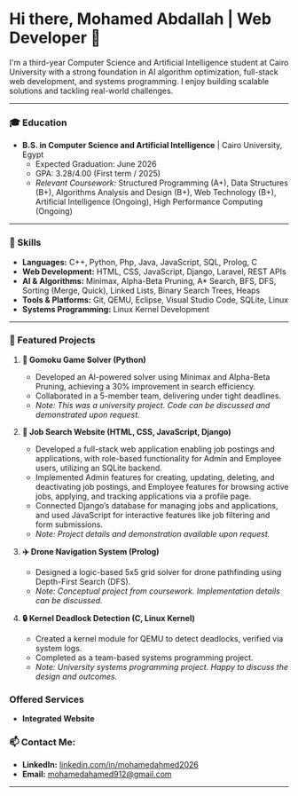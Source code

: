 # Hi there, Mohamed Abdallah | Web Developer 👋

I'm a third-year Computer Science and Artificial Intelligence student at Cairo University with a strong foundation in AI algorithm optimization, full-stack web development, and systems programming. I enjoy building scalable solutions and tackling real-world challenges.

<!--🚀 Currently seeking a **Summer 2025 Internship** where I can apply my algorithmic expertise and agile teamwork skills.
-->
---

### 🎓 Education

*  **B.S. in Computer Science and Artificial Intelligence** | Cairo University, Egypt
    *   Expected Graduation: June 2026
    *   GPA: 3.28/4.00 (First term / 2025)
    *   *Relevant Coursework:* Structured Programming (A+), Data Structures (B+), Algorithms Analysis and Design (B+), Web Technology (B+), Artificial Intelligence (Ongoing), High Performance Computing (Ongoing)
---

### 🔧 Skills

*   **Languages:** C++, Python, Php, Java, JavaScript, SQL, Prolog, C
*   **Web Development:** HTML, CSS, JavaScript, Django, Laravel, REST APIs
*   **AI & Algorithms:** Minimax, Alpha-Beta Pruning, A* Search, BFS, DFS, Sorting (Merge, Quick), Linked Lists, Binary Search Trees, Heaps
*   **Tools & Platforms:** Git, QEMU, Eclipse, Visual Studio Code, SQLite, Linux
*   **Systems Programming:** Linux Kernel Development

---

### 🌟 Featured Projects

1.  **🤖 Gomoku Game Solver (Python)**
    *   Developed an AI-powered solver using Minimax and Alpha-Beta Pruning, achieving a 30% improvement in search efficiency.
    *   Collaborated in a 5-member team, delivering under tight deadlines.
    *   *Note: This was a university project. Code can be discussed and demonstrated upon request.*

2.  **📝 Job Search Website (HTML, CSS, JavaScript, Django)**
    *   Developed a full-stack web application enabling job postings and applications, with role-based functionality for Admin and Employee users, utilizing an SQLite backend.
    *   Implemented Admin features for creating, updating, deleting, and deactivating job postings, and Employee features for browsing active jobs, applying, and tracking                applications via a profile page.
    *   Connected Django’s database for managing jobs and applications, and used JavaScript for interactive features like job filtering and form submissions.
    *   *Note: Project details and demonstration available upon request.*

3.  **✈️ Drone Navigation System (Prolog)**
    *   Designed a logic-based 5x5 grid solver for drone pathfinding using Depth-First Search (DFS).
    *   *Note: Conceptual project from coursework. Implementation details can be discussed.*
 
4.  **🔒 Kernel Deadlock Detection (C, Linux Kernel)**
    *   Created a kernel module for QEMU to detect deadlocks, verified via system logs.
    *   Completed as a team-based systems programming project.
    *   *Note: University systems programming project. Happy to discuss the design and outcomes.*
  


### Offered Services 

*   **Integrated Website**


<!--    
---

### 🌱 I'm Currently Learning

*   C#, Dot Net Backend
*   Deepening my understanding of High Performance Computing.

---
-->

### 📫 Contact Me:

*   **LinkedIn:** [linkedin.com/in/mohamedahmed2026](https://linkedin.com/in/mohamedahmed2026)
*   **Email:** mohamedahamed912@gmail.com

---

<!-- Optional: GitHub Stats (e.g., using anuraghazra/github-readme-stats) 
[![Mohamed's GitHub stats](https://github-readme-stats.vercel.app/api?username=mohamed-ahamed-mohamed-2026&show_icons=true&theme=radical)](https://github.com/anuraghazra/github-readme-stats)
[![Top Langs](https://github-readme-stats.vercel.app/api/top-langs/?username=mohamed-ahamed-mohamed-2026&layout=compact&theme=radical)](https://github.com/anuraghazra/github-readme-stats) -->
